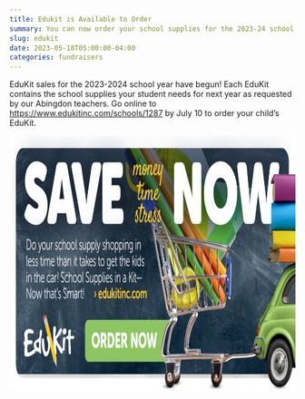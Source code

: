 ```yaml
--- 
title: Edukit is Available to Order
summary: You can now order your school supplies for the 2023-24 school year in one convenient package.
slug: edukit
date: 2023-05-18T05:00:00-04:00
categories: fundraisers
---
```


EduKit sales for the 2023-2024 school year have begun! Each EduKit contains the school supplies your student needs for next year as requested by our Abingdon teachers. Go online to https://www.edukitinc.com/schools/1287 by July 10 to order your child’s EduKit.

<a href="https://www.edukitinc.com/schools/1287/"><img src="images/flyer-en.jpg" alt="Edukit flyer" height="451" width="992" ></a>

<!--

Did you know that the EduKit program has raised nearly $3,200 for the Abingdon PTA since it started up in 2014? This program provides a convenient, easy, and less expensive option to purchase school supplies for the upcoming school year. Each kit contains what Abingdon will request, by grade, for the coming year.

Simply click below and follow the instructions to order the supply kits. The kits will be delivered directly to each child's classroom before the start of the school year.

Order by June 30 for the best prices! Extended ordering is available July 1 – August 1 for an additional fee and will be delivered to Abingdon before school begins.

Questions? Contact Samantha Levine-Finley, slevinefinley@gmail.com.

-->